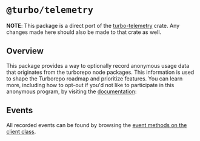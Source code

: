 # `@turbo/telemetry`

**NOTE**:
This package is a direct port of the [turbo-telemetry](https://github.com/vercel/turbo/blob/main/crates/turborepo-telemetry) crate.
Any changes made here should also be made to that crate as well.

## Overview

This package provides a way to optionally record anonymous usage data that originates from the turborepo node packages.
This information is used to shape the Turborepo roadmap and prioritize features. You can learn more, including how to opt-out if you'd not like to participate in this anonymous program, by visiting the [documentation](https://turbo.build/repo/docs/telemetry):

## Events

All recorded events can be found by browsing the [event methods on the client class](./src/client.ts).
